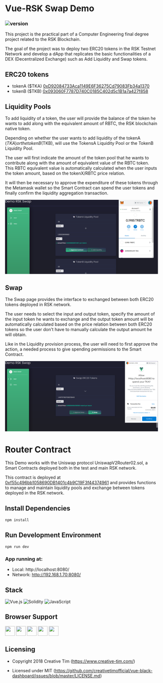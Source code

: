 # Vue-RSK Swap Demo
 ### ![version](https://img.shields.io/badge/release-v1.0-blue.svg)

This project is the practical part of a Computer Engineering final degree project related to the RSK Blockchain. 

The goal of the project was to deploy two ERC20 tokens in the RSK Testnet Network and develop a dApp that replicates the basic functionalities of a DEX (Decentralized Exchange) such as Add Liquidity and Swap tokens. 


## ERC20 tokens

  - tokenA ($TKA) [0xD92084733Aca1149E6F36275Cd79083Fb34a1370](https://explorer.testnet.rsk.co/address/0xd92084733aca1149e6f36275cd79083fb34a1370)
  - tokenB ($TKB) [0x093060F7787D740C0185C402d5c1B1a7a427f858](https://explorer.testnet.rsk.co/address/0x093060f7787d740c0185c402d5c1b1a7a427f858)


## Liquidity Pools

To add liquidity of a token, the user will provide the balance of the token he wants to add along with the equivalent amount of RBTC, the RSK blockchain native token. 

Depending on whether the user wants to add liquidity of the tokenA ($TKA) or the tokenB ($TKB), will use the TokensA Liquidity Pool or the TokenB Liquidity Pool. 

The user will first indicate the amount of the token pool that he wants to contribute along with the amount of equivalent value of the RBTC token. This RBTC equivalent value is automatically calculated when the user inputs the token amount, based on the tokenX/RBTC price relation.  

It will then be necessary to approve the expenditure of these tokens through the Metamask wallet so the Smart Contract can spend the user tokens and finally confirm the liquidity aggregation transaction. 

![LiquidityPools](./public/img/LiquidityPools.PNG)

## Swap 

The Swap page provides the interface to exchanged between both ERC20 tokens deployed in RSK network. 

The user needs to select the input and output token, specify the amount of the input token he wants to exchange and the output token amount will be automatically calculated based on the price relation between both ERC20 tokens so the user don't have to manually calculate the output amount he will obtain. 

Like in the Liquidity provision process, the user will need to first approve the action, a needed process to give spending permissions to the Smart Contract. 

![Swap](./public/img/Swap.PNG)


# Router Contract

This Demo works with the Uniswap protocol UniswapV2Router02.sol, a Smart Contracts deployed both in the test and main RSK network. 

This contract is deployed at [0xf55c496bb1058690DB1401c4b9C19F3f44374961](https://explorer.testnet.rsk.co/address/0xf55c496bb1058690db1401c4b9c19f3f44374961) and provides functions to manage and maintain liquidity pools and exchange between tokens deployed in the RSK network. 

## Install Dependencies

```shell
npm install
```

## Run Development Environment

```shell
npm run dev
```

### App running at:
  - Local:   http://localhost:8080/
  - Network: http://192.168.1.70:8080/

## Stack
 ![Vue.js](https://img.shields.io/badge/Vue.js-35495E?style=for-the-badge&logo=vue.js&logoColor=4FC08D)
 ![Solidity](https://img.shields.io/badge/Solidity-007ACC?style=for-the-badge&logo=solidity&logoColor=white)
 ![JavaScript](https://img.shields.io/badge/JavaScript-323330?style=for-the-badge&logo=javascript&logoColor=F7DF1E)

## Browser Support

<img src="https://s3.amazonaws.com/creativetim_bucket/github/browser/chrome.png" width="32" height="32"> <img src="https://s3.amazonaws.com/creativetim_bucket/github/browser/firefox.png" width="32" height="32"> <img src="https://s3.amazonaws.com/creativetim_bucket/github/browser/edge.png" width="32" height="32"> <img src="https://s3.amazonaws.com/creativetim_bucket/github/browser/safari.png" width="32" height="32"> <img src="https://s3.amazonaws.com/creativetim_bucket/github/browser/opera.png" width="32" height="32">



## Licensing

- Copyright 2018 Creative Tim (https://www.creative-tim.com/)

- Licensed under MIT (https://github.com/creativetimofficial/vue-black-dashboard/issues/blob/master/LICENSE.md)


